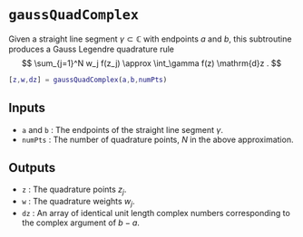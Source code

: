 # `gaussQuadComplex`

Given a straight line segment $\gamma\subset\mathbb{C}$ with endpoints $a$ and $b$, this subtroutine produces a Gauss Legendre quadrature rule
$$
\sum_{j=1}^N w_j f(z_j) \approx \int_\gamma f(z) \mathrm{d}z .
$$

```matlab
[z,w,dz] = gaussQuadComplex(a,b,numPts)
```

## Inputs

* `a` and `b` : The endpoints of the straight line segment $\gamma$.
* `numPts` : The number of quadrature points, $N$ in the above approximation.

## Outputs

* `z` : The quadrature points $z_j$.
* `w` : The quadrature weights $w_j$.
* `dz` : An array of identical unit length complex numbers corresponding to the complex argument of $b-a$. 